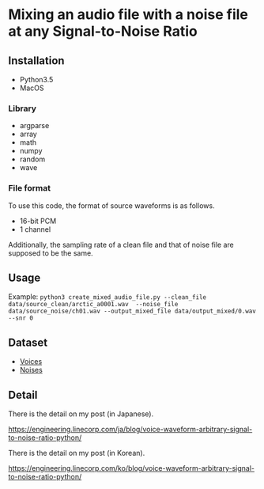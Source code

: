 # Mixing an audio file with a noise file at any Signal-to-Noise Ratio

## Installation
- Python3.5
- MacOS

### Library
- argparse
- array
- math
- numpy
- random
- wave

### File format
To use this code, the format of source waveforms is as follows.

- 16-bit PCM
- 1 channel

Additionally, the sampling rate of a clean file and that of noise file are supposed to be the same.

## Usage
Example: `python3 create_mixed_audio_file.py --clean_file data/source_clean/arctic_a0001.wav  --noise_file data/source_noise/ch01.wav --output_mixed_file data/output_mixed/0.wav --snr 0`

## Dataset
- [Voices](http://festvox.org/cmu_arctic/)
- [Noises](https://zenodo.org/record/1227121#.W2wUVNj7TUI)

## Detail
There is the detail on my post (in Japanese).

https://engineering.linecorp.com/ja/blog/voice-waveform-arbitrary-signal-to-noise-ratio-python/

There is the detail on my post (in Korean).

https://engineering.linecorp.com/ko/blog/voice-waveform-arbitrary-signal-to-noise-ratio-python/
